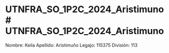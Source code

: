 # UTNFRA_SO_1P2C_2024_Aristimuno# UTNFRA_SO_1P2C_2024_Aristimuno

Nombre: Keila
Apellido: Aristimuño
Legajo: 115375
División: 113
